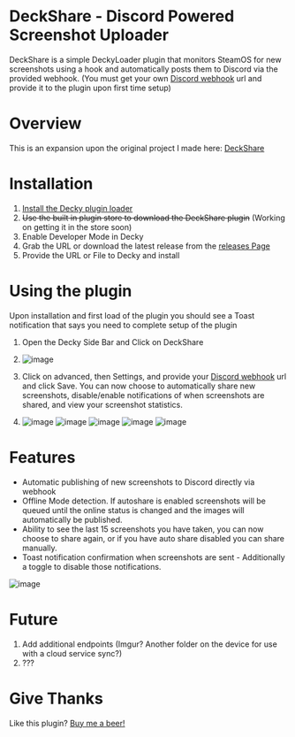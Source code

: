 # DeckShare - Discord Powered Screenshot Uploader

DeckShare is a simple DeckyLoader plugin that monitors SteamOS for new screenshots using a hook and automatically posts them to Discord via the provided webhook. (You must get your own [Discord webhook](https://support.discord.com/hc/en-us/articles/228383668-Intro-to-Webhooks) url and provide it to the plugin upon first time setup)

# Overview
This is an expansion upon the original project I made here: [DeckShare](https://github.com/SmugZombie/DeckShare)

# Installation
1. [Install the Decky plugin loader](https://github.com/SteamDeckHomebrew/decky-loader#installation)
2. ~~Use the built in plugin store to download the DeckShare plugin~~ (Working on getting it in the store soon)
2. Enable Developer Mode in Decky
3. Grab the URL or download the latest release from the [releases Page](https://github.com/SmugZombie/DeckShare-DeckyPlugin/releases)
4. Provide the URL or File to Decky and install

# Using the plugin
Upon installation and first load of the plugin you should see a Toast notification that says you need to complete setup of the plugin

1. Open the Decky Side Bar and Click on DeckShare
2. 
   ![image](https://github.com/SmugZombie/DeckShare-DeckyPlugin/assets/11764327/89083ddc-a2d4-4ec8-a2b6-be9f81fc570b)

3. Click on advanced, then Settings, and provide your [Discord webhook](https://support.discord.com/hc/en-us/articles/228383668-Intro-to-Webhooks) url and click Save. You can now choose to automatically share new screenshots, disable/enable notifications of when screenshots are shared, and view your screenshot statistics.
4. 
   ![image](https://github.com/SmugZombie/DeckShare-DeckyPlugin/assets/11764327/60bfe0ff-cfcb-408f-b6bb-1eb40f03c7bf)
   ![image](https://github.com/SmugZombie/DeckShare-DeckyPlugin/assets/11764327/17a5c4a9-ddff-4a53-aaf9-94f0eed6a20c)
   ![image](https://github.com/SmugZombie/DeckShare-DeckyPlugin/assets/11764327/b92a0ccd-59e9-4809-92a6-27ebacb4ab80)
   ![image](https://github.com/SmugZombie/DeckShare-DeckyPlugin/assets/11764327/3dc95645-20c6-4f09-a2d1-5884580101b7)
   ![image](https://github.com/SmugZombie/DeckShare-DeckyPlugin/assets/11764327/bb704304-c0d4-426c-8a01-3c8a6e90d6fc)

# Features
* Automatic publishing of new screenshots to Discord directly via webhook
* Offline Mode detection. If autoshare is enabled screenshots will be queued until the online status is changed and the images will automatically be published.
* Ability to see the last 15 screenshots you have taken, you can now choose to share again, or if you have auto share disabled you can share manually.
* Toast notification confirmation when screenshots are sent - Additionally a toggle to disable those notifications.

![image](https://github.com/SmugZombie/DeckShare-DeckyPlugin/assets/11764327/6a50c5a6-bf5d-4bc5-ada0-3891339a33d8)

# Future
1. Add additional endpoints (Imgur? Another folder on the device for use with a cloud service sync?)
2. ???

# Give Thanks

Like this plugin? [Buy me a beer!](https://www.paypal.com/paypalme/regli)
